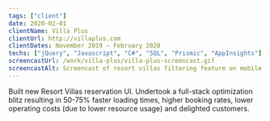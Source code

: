 ```yaml
---
tags: ["client"]
date: 2020-02-01
clientName: Villa Plus
clientUrl: http://villaplus.com
clientDates: November 2019 – February 2020
techs: ["jQuery", "Javascript", "C#", "SQL", "Prismic", "AppInsights"]
screencastUrl: /work/villa-plus/villa-plus-screencast.gif
screencastAlt: Screencast of resort villas filtering feature on mobile
---
```


Built new Resort Villas reservation UI. Undertook a full-stack optimization blitz resulting in 50-75% faster loading times, higher booking rates, lower operating costs (due to lower resource usage) and delighted customers.
